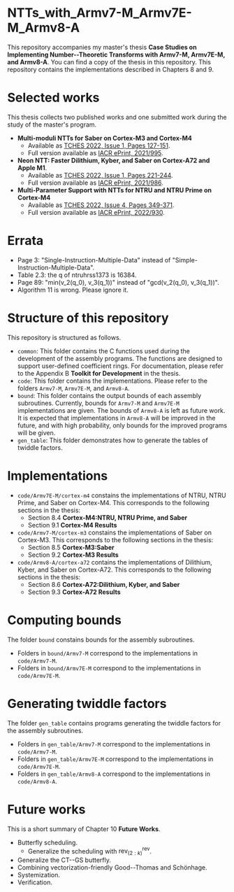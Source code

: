 
# NTTs_with_Armv7-M_Armv7E-M_Armv8-A
This repository accompanies my master's thesis **Case Studies on Implementing Number--Theoretic Transforms with Armv7-M, Armv7E-M, and Armv8-A**.
You can find a copy of the thesis in this repository.
This repository contains the implementations described in Chapters 8 and 9.


# Selected works
This thesis collects two published works and one submitted work during the study of the master's program.
- **Multi-moduli NTTs for Saber on Cortex-M3 and Cortex-M4**
    - Available as [TCHES 2022, Issue 1, Pages 127-151](https://tches.iacr.org/index.php/TCHES/article/view/9292).
    - Full version available as [IACR ePrint, 2021/995](https://eprint.iacr.org/2021/995).
- **Neon NTT: Faster Dilithium, Kyber, and Saber on Cortex-A72 and Apple M1**.
    - Available as [TCHES 2022, Issue 1, Pages 221-244](https://tches.iacr.org/index.php/TCHES/article/view/9295).
    - Full version available as [IACR ePrint, 2021/986](https://eprint.iacr.org/2021/986).
- **Multi-Parameter Support with NTTs for NTRU and NTRU Prime on Cortex-M4**
    - Available as [TCHES 2022, Issue 4, Pages 349-371](https://tches.iacr.org/index.php/TCHES/article/view/9823).
    - Full version available as [IACR ePrint, 2022/930](https://eprint.iacr.org/2022/930).


# Errata
- Page 3: "Single-Instruction-Multiple-Data" instead of "Simple-Instruction-Multiple-Data".
- Table 2.3: the q of ntruhrss1373 is 16384.
- Page 89: "min(v_2(q_0), v_3(q_1))" instead of "gcd(v_2(q_0), v_3(q_1))".
- Algorithm 11 is wrong. Please ignore it.


# Structure of this repository
This repository is structured as follows.
- `common`:
    This folder contains the C functions used during the development of the assembly programs. The functions are designed to support user-defined coefficient rings. For documentation, please refer to the Appendix B **Toolkit for Development** in the thesis.
- `code`:
    This folder contains the implementations. Please refer to the folders `Armv7-M`, `Armv7E-M`, and `Armv8-A`.
- `bound`:
    This folder contains the output bounds of each assembly subroutines. Currently, bounds for `Armv7-M` and `Armv7E-M` implementations are given.
    The bounds of `Armv8-A` is left as future work. It is expected that implementations in `Armv8-A` will be improved in the future, and with high probability, only bounds for the improved programs will be given.
- `gen_table`:
    This folder demonstrates how to generate the tables of twiddle factors.


# Implementations
- `code/Armv7E-M/cortex-m4` constains the implementations of NTRU, NTRU Prime, and Saber on Cortex-M4. This corresponds to the following sections in the thesis:
    - Section 8.4 **Cortex-M4:NTRU, NTRU Prime, and Saber**
    - Section 9.1 **Cortex-M4 Results**
- `code/Armv7-M/cortex-m3` constains the implementations of Saber on Cortex-M3. This corresponds to the following sections in the thesis:
    - Section 8.5 **Cortex-M3:Saber**
    - Section 9.2 **Cortex-M3 Results**
- `code/Armv8-A/cortex-a72` contains the implementations of Dilithium, Kyber, and Saber on Cortex-A72. This corresponds to the following sections in the thesis:
    - Section 8.6 **Cortex-A72:Dilithium, Kyber, and Saber**
    - Section 9.3 **Cortex-A72 Results**


# Computing bounds
The folder `bound` constains bounds for the assembly subroutines.
- Folders in `bound/Armv7-M` correspond to the implementations in `code/Armv7-M`.
- Folders in `bound/Armv7E-M` correspond to the implementations in `code/Armv7E-M`.


# Generating twiddle factors
The folder `gen_table` contains programs generating the twiddle factors for the assembly subroutines.
- Folders in `gen_table/Armv7-M` correspond to the implementations in `code/Armv7-M`.
- Folders in `gen_table/Armv7E-M` correspond to the implementations in `code/Armv7E-M`.
- Folders in `gen_table/Armv8-A` correspond to the implementations in `code/Armv8-A`.


# Future works
This is a short summary of Chapter 10 **Future Works**.
- Butterfly scheduling.
    - Generalize the scheduling with $\mathrm{rev}_{(2:k)}^{\mathrm{rev}}$.
- Generalize the CT--GS butterfly.
- Combining vectorization-friendly Good--Thomas and Schönhage.
- Systemization.
- Verification.





















